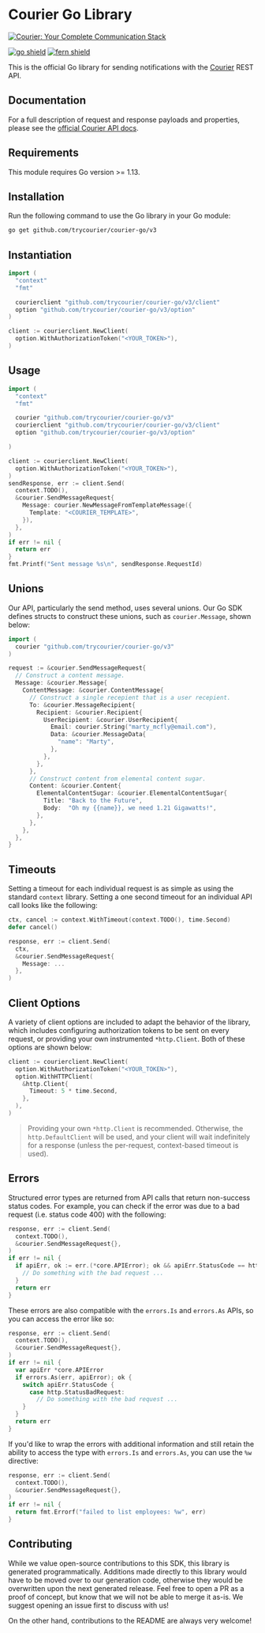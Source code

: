 # Courier Go Library

[![Courier: Your Complete Communication Stack](https://marketing-assets-public.s3.us-west-1.amazonaws.com/github_nodejs.png)](https://courier.com)

[![go shield](https://img.shields.io/badge/go-docs-blue)](https://pkg.go.dev/github.com/merge-api/merge-go-client)
[![fern shield](https://img.shields.io/badge/%F0%9F%8C%BF-SDK%20generated%20by%20Fern-brightgreen)](https://buildwithfern.com/?utm_source=trycourier/courier-go/readme)

This is the official Go library for sending notifications with the [Courier](https://courier.com) REST API.

## Documentation

For a full description of request and response payloads and properties, please see the
[official Courier API docs](https://www.courier.com/docs/reference/).

## Requirements

This module requires Go version >= 1.13.

## Installation

Run the following command to use the Go library in your Go module:

```sh
go get github.com/trycourier/courier-go/v3
```

## Instantiation

```go
import (
  "context"
  "fmt"

  courierclient "github.com/trycourier/courier-go/v3/client"
  option "github.com/trycourier/courier-go/v3/option"
)

client := courierclient.NewClient(
  option.WithAuthorizationToken("<YOUR_TOKEN>"),
)
```

## Usage

```go
import (
  "context"
  "fmt"

  courier "github.com/trycourier/courier-go/v3"
  courierclient "github.com/trycourier/courier-go/v3/client"
  option "github.com/trycourier/courier-go/v3/option"

)

client := courierclient.NewClient(
  option.WithAuthorizationToken("<YOUR_TOKEN>"),
)
sendResponse, err := client.Send(
  context.TODO(),
  &courier.SendMessageRequest{
    Message: courier.NewMessageFromTemplateMessage({
      Template: "<COURIER_TEMPLATE>",
    }),
  },
)
if err != nil {
  return err
}
fmt.Printf("Sent message %s\n", sendResponse.RequestId)
```

## Unions

Our API, particularly the send method, uses several unions. Our Go SDK defines structs
to construct these unions, such as `courier.Message`, shown below:

```go
import (
  courier "github.com/trycourier/courier-go/v3"
)

request := &courier.SendMessageRequest{
  // Construct a content message.
  Message: &courier.Message{
    ContentMessage: &courier.ContentMessage{
      // Construct a single recepient that is a user recepient.
      To: &courier.MessageRecipient{
        Recipient: &courier.Recipient{
          UserRecipient: &courier.UserRecipient{
            Email: courier.String("marty_mcfly@email.com"),
            Data: &courier.MessageData{
              "name": "Marty",
            },
          },
        },
      },
      // Construct content from elemental content sugar.
      Content: &courier.Content{
        ElementalContentSugar: &courier.ElementalContentSugar{
          Title: "Back to the Future",
          Body:  "Oh my {{name}}, we need 1.21 Gigawatts!",
        },
      },
    },
  },
}
```

## Timeouts

Setting a timeout for each individual request is as simple as using the standard
`context` library. Setting a one second timeout for an individual API call looks
like the following:

```go
ctx, cancel := context.WithTimeout(context.TODO(), time.Second)
defer cancel()

response, err := client.Send(
  ctx,
  &courier.SendMessageRequest{
    Message: ...
  },
)
```

## Client Options

A variety of client options are included to adapt the behavior of the library, which
includes configuring authorization tokens to be sent on every request, or providing your
own instrumented `*http.Client`. Both of these options are shown below:

```go
client := courierclient.NewClient(
  option.WithAuthorizationToken("<YOUR_TOKEN>"),
  option.WithHTTPClient(
    &http.Client{
      Timeout: 5 * time.Second,
    },
  ),
)
```

> Providing your own `*http.Client` is recommended. Otherwise, the `http.DefaultClient` will be used,
> and your client will wait indefinitely for a response (unless the per-request, context-based timeout
> is used).

## Errors

Structured error types are returned from API calls that return non-success status codes. For example,
you can check if the error was due to a bad request (i.e. status code 400) with the following:

```go
response, err := client.Send(
  context.TODO(),
  &courier.SendMessageRequest{},
)
if err != nil {
  if apiErr, ok := err.(*core.APIError); ok && apiErr.StatusCode == http.StatusBadRequest {
    // Do something with the bad request ...
  }
  return err
}
```

These errors are also compatible with the `errors.Is` and `errors.As` APIs, so you can access the error
like so:

```go
response, err := client.Send(
  context.TODO(),
  &courier.SendMessageRequest{},
)
if err != nil {
  var apiErr *core.APIError
  if errors.As(err, apiError); ok {
    switch apiErr.StatusCode {
      case http.StatusBadRequest:
        // Do something with the bad request ...
    }
  }
  return err
}
```

If you'd like to wrap the errors with additional information and still retain the ability to access the type
with `errors.Is` and `errors.As`, you can use the `%w` directive:

```go
response, err := client.Send(
  context.TODO(),
  &courier.SendMessageRequest{},
)
if err != nil {
  return fmt.Errorf("failed to list employees: %w", err)
}
```

## Contributing

While we value open-source contributions to this SDK, this library is generated programmatically. Additions
made directly to this library would have to be moved over to our generation code, otherwise they would be
overwritten upon the next generated release. Feel free to open a PR as a proof of concept, but know that we
will not be able to merge it as-is. We suggest opening an issue first to discuss with us!

On the other hand, contributions to the README are always very welcome!
